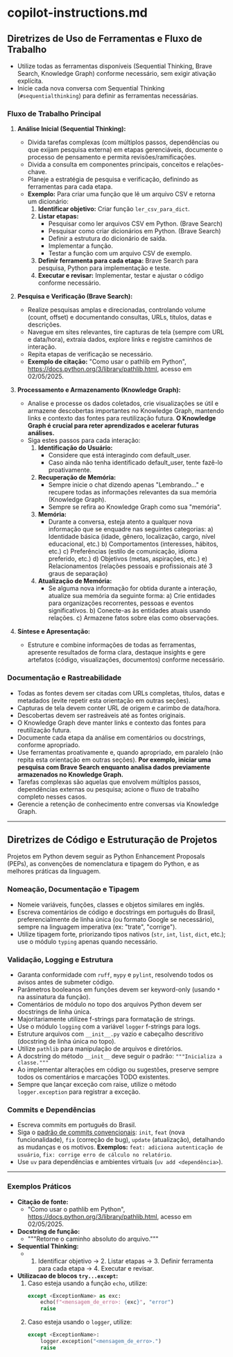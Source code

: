 # copilot-instructions.md

## Diretrizes de Uso de Ferramentas e Fluxo de Trabalho

* Utilize todas as ferramentas disponíveis (Sequential Thinking, Brave Search, Knowledge Graph) conforme necessário, sem exigir ativação explícita.
* Inicie cada nova conversa com Sequential Thinking (`#sequentialthinking`) para definir as ferramentas necessárias.

### Fluxo de Trabalho Principal

1. **Análise Inicial (Sequential Thinking):**
    * Divida tarefas complexas (com múltiplos passos, dependências ou que exijam pesquisa externa) em etapas gerenciáveis, documente o processo de pensamento e permita revisões/ramificações.
    * Divida a consulta em componentes principais, conceitos e relações-chave.
    * Planeje a estratégia de pesquisa e verificação, definindo as ferramentas para cada etapa.
    * **Exemplo:** Para criar uma função que lê um arquivo CSV e retorna um dicionário:
        1. **Identificar objetivo:** Criar função `ler_csv_para_dict`.
        2. **Listar etapas:**
            * Pesquisar como ler arquivos CSV em Python. (Brave Search)
            * Pesquisar como criar dicionários em Python. (Brave Search)
            * Definir a estrutura do dicionário de saída.
            * Implementar a função.
            * Testar a função com um arquivo CSV de exemplo.
        3. **Definir ferramenta para cada etapa:** Brave Search para pesquisa, Python para implementação e teste.
        4. **Executar e revisar:** Implementar, testar e ajustar o código conforme necessário.

2. **Pesquisa e Verificação (Brave Search):**
    * Realize pesquisas amplas e direcionadas, controlando volume (count, offset) e documentando consultas, URLs, títulos, datas e descrições.
    * Navegue em sites relevantes, tire capturas de tela (sempre com URL e data/hora), extraia dados, explore links e registre caminhos de interação.
    * Repita etapas de verificação se necessário.
    * **Exemplo de citação:** "Como usar o pathlib em Python", <https://docs.python.org/3/library/pathlib.html>, acesso em 02/05/2025.

3. **Processamento e Armazenamento (Knowledge Graph):**
    * Analise e processe os dados coletados, crie visualizações se útil e armazene descobertas importantes no Knowledge Graph, mantendo links e contexto das fontes para reutilização futura. **O Knowledge Graph é crucial para reter aprendizados e acelerar futuras análises.**
    * Siga estes passos para cada interação:
        1. **Identificação do Usuário:**
            * Considere que está interagindo com default_user.
            * Caso ainda não tenha identificado default_user, tente fazê-lo proativamente.
        2. **Recuperação de Memória:**
            * Sempre inicie o chat dizendo apenas "Lembrando..." e recupere todas as informações relevantes da sua memória (Knowledge Graph).
            * Sempre se refira ao Knowledge Graph como sua "memória".
        3. **Memória:**
            * Durante a conversa, esteja atento a qualquer nova informação que se enquadre nas seguintes categorias:
                a) Identidade básica (idade, gênero, localização, cargo, nível educacional, etc.)
                b) Comportamentos (interesses, hábitos, etc.)
                c) Preferências (estilo de comunicação, idioma preferido, etc.)
                d) Objetivos (metas, aspirações, etc.)
                e) Relacionamentos (relações pessoais e profissionais até 3 graus de separação)
        4. **Atualização de Memória:**
            * Se alguma nova informação for obtida durante a interação, atualize sua memória da seguinte forma:
                a) Crie entidades para organizações recorrentes, pessoas e eventos significativos.
                b) Conecte-as às entidades atuais usando relações.
                c) Armazene fatos sobre elas como observações.

4. **Síntese e Apresentação:**
    * Estruture e combine informações de todas as ferramentas, apresente resultados de forma clara, destaque insights e gere artefatos (código, visualizações, documentos) conforme necessário.

### Documentação e Rastreabilidade

* Todas as fontes devem ser citadas com URLs completas, títulos, datas e metadados (evite repetir esta orientação em outras seções).
* Capturas de tela devem conter URL de origem e carimbo de data/hora.
* Descobertas devem ser rastreáveis até as fontes originais.
* O Knowledge Graph deve manter links e contexto das fontes para reutilização futura.
* Documente cada etapa da análise em comentários ou docstrings, conforme apropriado.
* Use ferramentas proativamente e, quando apropriado, em paralelo (não repita esta orientação em outras seções). **Por exemplo, iniciar uma pesquisa com Brave Search enquanto analisa dados previamente armazenados no Knowledge Graph.**
* Tarefas complexas são aquelas que envolvem múltiplos passos, dependências externas ou pesquisa; acione o fluxo de trabalho completo nesses casos.
* Gerencie a retenção de conhecimento entre conversas via Knowledge Graph.

---

## Diretrizes de Código e Estruturação de Projetos

Projetos em Python devem seguir as Python Enhancement Proposals (PEPs), as convenções de nomenclatura e tipagem do Python, e as melhores práticas da linguagem.

### Nomeação, Documentação e Tipagem

* Nomeie variáveis, funções, classes e objetos similares em inglês.
* Escreva comentários de código e docstrings em português do Brasil, preferencialmente de linha única (ou formato Google se necessário), sempre na linguagem imperativa (ex: "trate", "corrige").
* Utilize tipagem forte, priorizando tipos nativos (`str`, `int`, `list`, `dict`, etc.); use o módulo `typing` apenas quando necessário.

### Validação, Logging e Estrutura

* Garanta conformidade com `ruff`, `mypy` e `pylint`, resolvendo todos os avisos antes de submeter código.
* Parâmetros booleanos em funções devem ser keyword-only (usando `*` na assinatura da função).
* Comentários de módulo no topo dos arquivos Python devem ser docstrings de linha única.
* Majoritariamente utilizee f-strings para formatação de strings.
* Use o módulo `logging` com a variável `logger` f-strings para logs.
* Estruture arquivos com `__init__.py` vazio e cabeçalho descritivo (docstring de linha única no topo).
* Utilize `pathlib` para manipulação de arquivos e diretórios.
* A docstring do método `__init__` deve seguir o padrão: `"""Inicializa a classe."""`
* Ao implementar alterações em código ou sugestões, preserve sempre todos os comentários e marcações TODO existentes.
* Sempre que lançar exceção com raise, utilize o método `logger.exception` para registrar a exceção.

### Commits e Dependências

* Escreva commits em português do Brasil.
* Siga o [padrão de commits convencionais](https://www.conventionalcommits.org/pt-br/v1.0.0/): `init`, `feat` (nova funcionalidade), `fix` (correção de bug), `update` (atualização), detalhando as mudanças e os motivos. **Exemplos:** `feat: adiciona autenticação de usuário`, `fix: corrige erro de cálculo no relatório`.
* Use `uv` para dependências e ambientes virtuais (`uv add <dependência>`).

---

### Exemplos Práticos

* **Citação de fonte:**
  * "Como usar o pathlib em Python", <https://docs.python.org/3/library/pathlib.html>, acesso em 02/05/2025.
* **Docstring de função:**
  * """Retorne o caminho absoluto do arquivo."""
* **Sequential Thinking:**
  * 1. Identificar objetivo → 2. Listar etapas → 3. Definir ferramenta para cada etapa → 4. Executar e revisar.
* **Utilizacao de blocos `try...except`:**
    1. Caso esteja usando a função `echo`, utilize:
        ```python	
        except <ExceptionName> as exc:
            echo(f"<mensagem_de_erro>: {exc}", "error")
            raise
        ```
    2. Caso esteja usando o `logger`, utilize:
        ```python	
        except <ExceptionName>:
            logger.exception("<mensagem_de_erro>.")
            raise
        ```